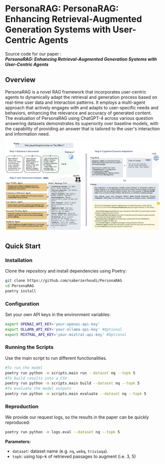 # PersonaRAG: PersonaRAG: Enhancing Retrieval-Augmented Generation Systems with User-Centric Agents

Source code for our paper :  
***PersonaRAG: Enhancing Retrieval-Augmented Generation Systems with User-Centric Agents***


## Overview

PersonaRAG is a novel RAG framework that incorporates user-centric agents to dynamically adapt the retrieval and generation process based on real-time user data and interaction patterns. It employs a multi-agent approach that actively engages with and adapts to user-specific needs and behaviors, enhancing the relevance and accuracy of generated content. The evaluation of PersonaRAG using ChatGPT-4 across various question answering datasets demonstrates its superiority over baseline models, with the capability of providing an answer that is tailored to the user's interaction and information need.

<p align="center">
  <img align="middle" src="images/overview.png" style="max-width: 100%; height: auto;" alt="ActiveRAG"/>
</p>


## Quick Start

### Installation

Clone the repository and install dependencies using Poetry:

```bash
git clone https://github.com/saberzerhoudi/PersonaRAG
cd PersonaRAG
poetry install
```

### Configuration

Set your own API keys in the environment variables:
```bash
export OPENAI_API_KEY='your-openai-api-key'
export OLLAMA_API_KEY='your-ollama-api-key' #Optional
export MIXTRAL_API_KEY='your-mixtral-api-key' #Optional
```

### Running the Scripts

Use the main script to run different functionalities. 
```bash
#To run the model
poetry run python -m scripts.main run --dataset nq --topk 5
#To build results into a CSV
poetry run python -m scripts.main build --dataset nq --topk 5
#To evaluate the model outputs
poetry run python -m scripts.main evaluate --dataset nq --topk 5
```

### Reproduction

We provide our request logs, so the results in the paper can be quickly reproduced:

```bash
poetry run python -m logs.eval --dataset nq --topk 5
```

**Parameters:**

- `dataset`: dataset name (e.g. `nq`, `webq`, `triviaqa`).
- `topk`: using top-k of retrieved passages to augment (i.e. 3, 5)



